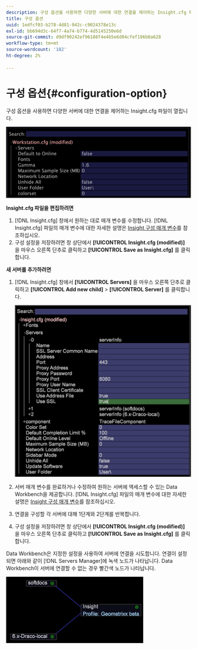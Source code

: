 ```yaml
---
description: 구성 옵션을 사용하면 다양한 서버에 대한 연결을 제어하는 Insight.cfg 파일이 열립니다.
title: 구성 옵션
uuid: 1edfcf03-b278-4d81-942c-c9024378e13c
exl-id: bb694d3c-64f7-4a74-b774-4d5145250e6d
source-git-commit: d9df90242ef96188f4e4b5e6d04cfef196b0a628
workflow-type: tm+mt
source-wordcount: '182'
ht-degree: 2%

---
```


# 구성 옵션{#configuration-option}

구성 옵션을 사용하면 다양한 서버에 대한 연결을 제어하는 Insight.cfg 파일이 열립니다.

![](assets/cfg_Workstation.png)

**Insight.cfg 파일을 편집하려면**

1. [!DNL Insight.cfg] 창에서 원하는 대로 매개 변수를 수정합니다. [!DNL Insight.cfg] 파일의 매개 변수에 대한 자세한 설명은 [Insight 구성 매개 변수](../../../home/c-get-started/c-insght-config-param.md#concept-14da97d0756348e885c08ca9e866074b)를 참조하십시오.
1. 구성 설정을 저장하려면 창 상단에서 **[!UICONTROL Insight.cfg (modified)]** 을 마우스 오른쪽 단추로 클릭하고 **[!UICONTROL Save as Insight.cfg]** 를 클릭합니다.

**새 서버를 추가하려면**

1. [!DNL Insight.cfg] 창에서 **[!UICONTROL Servers]** 을 마우스 오른쪽 단추로 클릭하고 **[!UICONTROL Add new child]** > **[!UICONTROL Server]** 를 클릭합니다.

   ![](assets/cfg_Workstation_AddServer.png)

1. 서버 매개 변수를 완료하거나 수정하여 원하는 서버에 액세스할 수 있는 Data Workbench을 제공합니다. [!DNL Insight.cfg] 파일의 매개 변수에 대한 자세한 설명은 [Insight 구성 매개 변수](../../../home/c-get-started/c-insght-config-param.md#concept-14da97d0756348e885c08ca9e866074b)를 참조하십시오.
1. 연결을 구성할 각 서버에 대해 1단계와 2단계를 반복합니다.
1. 구성 설정을 저장하려면 창 상단에서 **[!UICONTROL Insight.cfg (modified)]** 을 마우스 오른쪽 단추로 클릭하고 **[!UICONTROL Save as Insight.cfg]** 를 클릭합니다.

Data Workbench은 지정한 설정을 사용하여 서버에 연결을 시도합니다. 연결이 설정되면 아래와 같이 [!DNL Servers Manager]에 녹색 노드가 나타납니다. Data Workbench이 서버에 연결할 수 없는 경우 빨간색 노드가 나타납니다.

![](assets/vis_SysStat_RedGreenDots.png)
